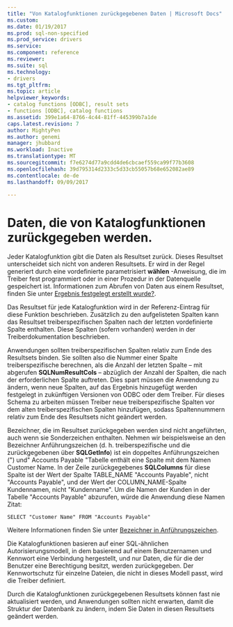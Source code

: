 ```yaml
---
title: "Von Katalogfunktionen zurückgegebenen Daten | Microsoft Docs"
ms.custom: 
ms.date: 01/19/2017
ms.prod: sql-non-specified
ms.prod_service: drivers
ms.service: 
ms.component: reference
ms.reviewer: 
ms.suite: sql
ms.technology:
- drivers
ms.tgt_pltfrm: 
ms.topic: article
helpviewer_keywords:
- catalog functions [ODBC], result sets
- functions [ODBC], catalog functions
ms.assetid: 399e1a64-8766-4c44-81ff-445399b7a1de
caps.latest.revision: 7
author: MightyPen
ms.author: genemi
manager: jhubbard
ms.workload: Inactive
ms.translationtype: MT
ms.sourcegitcommit: f7e6274d77a9cdd4de6cbcaef559ca99f77b3608
ms.openlocfilehash: 39d795314d2333c5d33cb55057b68e652082ae89
ms.contentlocale: de-de
ms.lasthandoff: 09/09/2017

---
```

# <a name="data-returned-by-catalog-functions"></a>Daten, die von Katalogfunktionen zurückgegeben werden.
Jeder Katalogfunktion gibt die Daten als Resultset zurück. Dieses Resultset unterscheidet sich nicht von anderen Resultsets. Er wird in der Regel generiert durch eine vordefinierte parametrisiert **wählen** -Anweisung, die im Treiber fest programmiert oder in einer Prozedur in der Datenquelle gespeichert ist. Informationen zum Abrufen von Daten aus einem Resultset, finden Sie unter [Ergebnis festgelegt erstellt wurde?](../../../odbc/reference/develop-app/was-a-result-set-created.md).  
  
 Das Resultset für jede Katalogfunktion wird in der Referenz-Eintrag für diese Funktion beschrieben. Zusätzlich zu den aufgelisteten Spalten kann das Resultset treiberspezifischen Spalten nach der letzten vordefinierte Spalte enthalten. Diese Spalten (sofern vorhanden) werden in der Treiberdokumentation beschrieben.  
  
 Anwendungen sollten treiberspezifischen Spalten relativ zum Ende des Resultsets binden. Sie sollten also die Nummer einer Spalte treiberspezifische berechnen, als die Anzahl der letzten Spalte – mit abgerufen **SQLNumResultCols** – abzüglich der Anzahl der Spalten, die nach der erforderlichen Spalte auftreten. Dies spart müssen die Anwendung zu ändern, wenn neue Spalten, auf das Ergebnis hinzugefügt werden festgelegt in zukünftigen Versionen von ODBC oder dem Treiber. Für dieses Schema zu arbeiten müssen Treiber neue treiberspezifische Spalten vor dem alten treiberspezifischen Spalten hinzufügen, sodass Spaltennummern relativ zum Ende des Resultsets nicht geändert werden.  
  
 Bezeichner, die im Resultset zurückgegeben werden sind nicht angeführten, auch wenn sie Sonderzeichen enthalten. Nehmen wir beispielsweise an den Bezeichner Anführungszeichen (d. h. treiberspezifische und die zurückgegebenen über **SQLGetInfo**) ist ein doppeltes Anführungszeichen (") und" Accounts Payable "Tabelle enthält eine Spalte mit dem Namen Customer Name. In der Zeile zurückgegebenes **SQLColumns** für diese Spalte ist der Wert der Spalte TABLE_NAME "Accounts Payable", nicht "Accounts Payable", und der Wert der COLUMN_NAME-Spalte Kundennamen, nicht "Kundenname". Um die Namen der Kunden in der Tabelle "Accounts Payable" abzurufen, würde die Anwendung diese Namen Zitat:  
  
```  
SELECT "Customer Name" FROM "Accounts Payable"  
```  
  
 Weitere Informationen finden Sie unter [Bezeichner in Anführungszeichen](../../../odbc/reference/develop-app/quoted-identifiers.md).  
  
 Die Katalogfunktionen basieren auf einer SQL-ähnlichen Autorisierungsmodell, in dem basierend auf einem Benutzernamen und Kennwort eine Verbindung hergestellt, und nur Daten, die für die der Benutzer eine Berechtigung besitzt, werden zurückgegeben. Der Kennwortschutz für einzelne Dateien, die nicht in dieses Modell passt, wird die Treiber definiert.  
  
 Durch die Katalogfunktionen zurückgegebenen Resultsets können fast nie aktualisiert werden, und Anwendungen sollten nicht erwarten, damit die Struktur der Datenbank zu ändern, indem Sie Daten in diesen Resultsets geändert werden.

